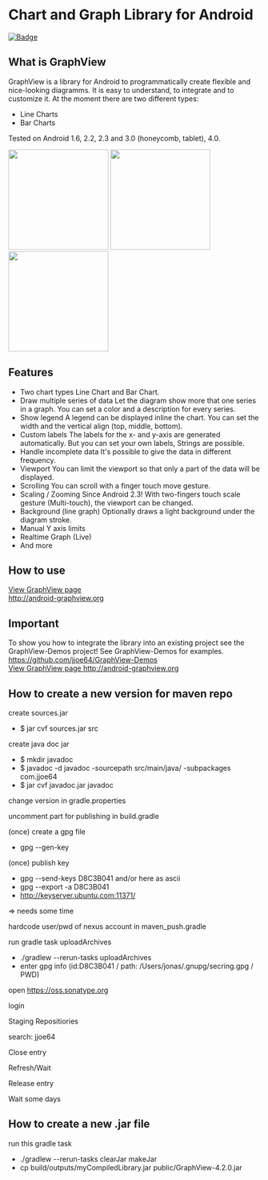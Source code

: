 Chart and Graph Library for Android
====================================
[![Badge](http://www.libtastic.com/static/osbadges/280.png)](http://www.libtastic.com/technology/280/)

<h2>What is GraphView</h2>
GraphView is a library for Android to programmatically create flexible and nice-looking diagramms. It is easy to understand, to integrate and to customize it.
At the moment there are two different types:
<ul>
<li>Line Charts</li>
<li>Bar Charts</li>
</ul>

Tested on Android 1.6, 2.2, 2.3 and 3.0 (honeycomb, tablet), 4.0.

<img src="https://github.com/jjoe64/GraphView/raw/master/GVLine.jpg" height="200" />
<img src="https://github.com/jjoe64/GraphView/raw/master/GVBar.png" height="200" />
<img src="http://3.bp.blogspot.com/-BkLSSJSeCt8/TkD4xpeRyGI/AAAAAAAAA6M/sVC_1s_Bf-0/s1600/multi2.png" height="200" />

<h2>Features</h2>

* Two chart types
Line Chart and Bar Chart.
* Draw multiple series of data
Let the diagram show more that one series in a graph. You can set a color and a description for every series.
* Show legend
A legend can be displayed inline the chart. You can set the width and the vertical align (top, middle, bottom).
* Custom labels
The labels for the x- and y-axis are generated automatically. But you can set your own labels, Strings are possible.
* Handle incomplete data
It's possible to give the data in different frequency.
* Viewport
You can limit the viewport so that only a part of the data will be displayed.
* Scrolling
You can scroll with a finger touch move gesture.
* Scaling / Zooming
Since Android 2.3! With two-fingers touch scale gesture (Multi-touch), the viewport can be changed.
* Background (line graph)
Optionally draws a light background under the diagram stroke.
* Manual Y axis limits
* Realtime Graph (Live)
* And more

<h2>How to use</h2>
<a href="http://android-graphview.org">View GraphView page <br/> http://android-graphview.org</a>

<h2>Important</h2>
To show you how to integrate the library into an existing project see the GraphView-Demos project!
See GraphView-Demos for examples.
<a href="https://github.com/jjoe64/GraphView-Demos">https://github.com/jjoe64/GraphView-Demos<br/>
<a href="http://android-graphview.org">View GraphView page http://android-graphview.org</a>

How to create a new version for maven repo
--------------------------------------------
create sources.jar
- $ jar cvf sources.jar src

create java doc jar
- $ mkdir javadoc
- $ javadoc -d javadoc -sourcepath src/main/java/ -subpackages com.jjoe64
- $ jar cvf javadoc.jar javadoc

change version in gradle.properties

uncomment part for publishing in build.gradle

(once) create a gpg file
- gpg --gen-key

(once) publish key
- gpg --send-keys D8C3B041
and/or here as ascii
- gpg --export -a D8C3B041
- http://keyserver.ubuntu.com:11371/

=> needs some time

hardcode user/pwd of nexus account in maven_push.gradle

run gradle task uploadArchives
-  ./gradlew --rerun-tasks uploadArchives
- enter gpg info (id:D8C3B041 / path: /Users/jonas/.gnupg/secring.gpg / PWD)

open https://oss.sonatype.org

login

Staging Repositiories

search: jjoe64

Close entry

Refresh/Wait

Release entry

Wait some days

How to create a new .jar file
--------------------------------
run this gradle task
- ./gradlew --rerun-tasks clearJar makeJar
- cp build/outputs/myCompiledLibrary.jar public/GraphView-4.2.0.jar

